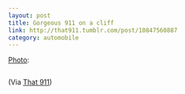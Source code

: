 ```yaml
---
layout: post
title: Gorgeous 911 on a cliff
link: http://that911.tumblr.com/post/10847560887
category: automobile
---
```


<p><a href="http://that911.tumblr.com/post/10847560887">Photo</a>:</p>
<blockquote>
<p><img src="http://30.media.tumblr.com/tumblr_lsbkglWvH51qfzs7zo1_500.jpg" alt="" /></p>
</blockquote>
<p>(Via <a href="http://that911.tumblr.com/">That 911</a>)</p>
